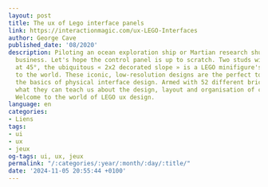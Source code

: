 ```yaml
---
layout: post
title: The ux of Lego interface panels
link: https://interactionmagic.com/ux-LEGO-Interfaces
author: George Cave
published_date: '08/2020'
description: Piloting an ocean exploration ship or Martian research shuttle is serious
  business. Let's hope the control panel is up to scratch. Two studs wide and angled
  at 45°, the ubiquitous « 2x2 decorated slope » is a LEGO minifigure's interface
  to the world. These iconic, low-resolution designs are the perfect tool to learn
  the basics of physical interface design. Armed with 52 different bricks, let's see
  what they can teach us about the design, layout and organisation of complex interfaces.
  Welcome to the world of LEGO ux design.
language: en
categories:
- Liens
tags:
- ui
- ux
- jeux
og-tags: ui, ux, jeux
permalink: "/:categories/:year/:month/:day/:title/"
date: '2024-11-05 20:55:44 +0100'
---
```

